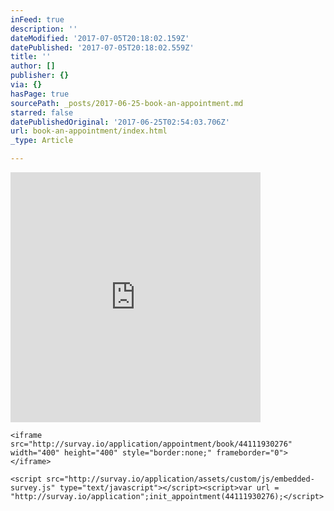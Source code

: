 ```yaml
---
inFeed: true
description: ''
dateModified: '2017-07-05T20:18:02.159Z'
datePublished: '2017-07-05T20:18:02.559Z'
title: ''
author: []
publisher: {}
via: {}
hasPage: true
sourcePath: _posts/2017-06-25-book-an-appointment.md
starred: false
datePublishedOriginal: '2017-06-25T02:54:03.706Z'
url: book-an-appointment/index.html
_type: Article

---
```

<iframe src="http://survay.io/application/appointment/book/44111930276" width="400" height="400" style="border:none;" frameborder="0"></iframe>

    <iframe src="http://survay.io/application/appointment/book/44111930276" width="400" height="400" style="border:none;" frameborder="0"></iframe>

    <script src="http://survay.io/application/assets/custom/js/embedded-survey.js" type="text/javascript"></script><script>var url = "http://survay.io/application";init_appointment(44111930276);</script>